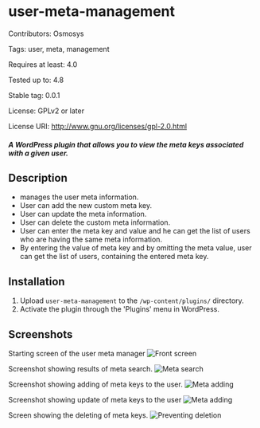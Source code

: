 # user-meta-management

Contributors: Osmosys

Tags: user, meta, management

Requires at least: 4.0

Tested up to: 4.8

Stable tag: 0.0.1

License: GPLv2 or later

License URI: http://www.gnu.org/licenses/gpl-2.0.html


##### A WordPress plugin that allows you to view the meta keys associated with a given user.

## Description 

* manages the user meta information.
* User can add the new custom meta key.
* User can update the meta information.
* User can delete the custom meta information.
* User can enter the meta key and value and he can get the list of users who are having the same meta information.
* By entering the value of meta key and by omitting the meta value, user can get the list of users, containing the entered meta key.


## Installation 

1. Upload `user-meta-management` to the `/wp-content/plugins/` directory.
2. Activate the plugin through the 'Plugins' menu in WordPress.


## Screenshots 

Starting screen of the user meta manager 
![Front screen](https://raw.githubusercontent.com/OsmosysSoftware/user-meta-manager/gh-pages/img/frontscreen.png)

Screenshot showing results of meta search.
![Meta search](https://raw.githubusercontent.com/OsmosysSoftware/user-meta-manager/gh-pages/img/metasearch.png)

Screenshot showing adding of meta keys to the user.
![Meta adding](https://raw.githubusercontent.com/OsmosysSoftware/user-meta-manager/gh-pages/img/addusermeta.png)

Screenshot showing update of meta keys to the user
![Meta adding](https://raw.githubusercontent.com/OsmosysSoftware/user-meta-manager/gh-pages/img/updateusermeta.png)

Screen showing the deleting of meta keys.
![Preventing deletion](https://raw.githubusercontent.com/OsmosysSoftware/user-meta-manager/gh-pages/img/preventdelete.png)